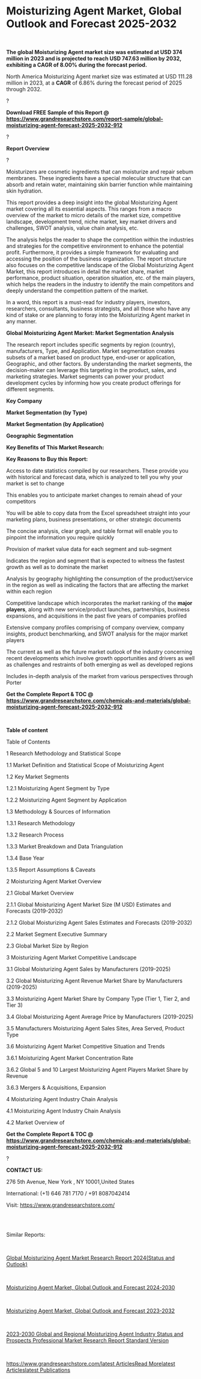 <h1>Moisturizing Agent Market, Global Outlook and Forecast 2025-2032</h1><br/><p><strong>The global Moisturizing Agent market size was estimated at USD 374 million in 2023 and is projected to reach USD 747.63 million by 2032, exhibiting a <strong>CAGR</strong> of 8.00% during the forecast period.</strong></p>
 
 
 
 <p>North America Moisturizing Agent market size was estimated at USD 111.28 million in 2023, at a <strong>CAGR</strong> of 6.86% during the forecast period of 2025 through 2032.</p>
 
 
 
 <p>? </p>
 
 
 
 <div><b>Download FREE Sample of this Report @ <a href="https://www.grandresearchstore.com/report-sample/global-moisturizing-agent-forecast-2025-2032-912">https://www.grandresearchstore.com/report-sample/global-moisturizing-agent-forecast-2025-2032-912</a></b></div>
 
 
 
 <p>? </p>
 
 
 
 <p><strong>Report Overview</strong></p>
 
 
 
 <p>? </p>
 
 
 
 <p>Moisturizers are cosmetic ingredients that can moisturize and repair sebum membranes. These ingredients have a special molecular structure that can absorb and retain water, maintaining skin barrier function while maintaining skin hydration.</p>
 
 
 
 <p>This report provides a deep insight into the global Moisturizing Agent market covering all its essential aspects. This ranges from a macro overview of the market to micro details of the market size, competitive landscape, development trend, niche market, key market drivers and challenges, SWOT analysis, value chain analysis, etc.</p>
 
 
 
 <p>The analysis helps the reader to shape the competition within the industries and strategies for the competitive environment to enhance the potential profit. Furthermore, it provides a simple framework for evaluating and accessing the position of the business organization. The report structure also focuses on the competitive landscape of the Global Moisturizing Agent Market, this report introduces in detail the market share, market performance, product situation, operation situation, etc. of the main players, which helps the readers in the industry to identify the main competitors and deeply understand the competition pattern of the market.</p>
 
 
 
 <p>In a word, this report is a must-read for industry players, investors, researchers, consultants, business strategists, and all those who have any kind of stake or are planning to foray into the Moisturizing Agent market in any manner.</p>
 
 
 
 <p><strong>Global Moisturizing Agent Market: Market Segmentation Analysis</strong></p>
 
 
 
 <p>The research report includes specific segments by region (country), manufacturers, Type, and Application. Market segmentation creates subsets of a market based on product type, end-user or application, Geographic, and other factors. By understanding the market segments, the decision-maker can leverage this targeting in the product, sales, and marketing strategies. Market segments can power your product development cycles by informing how you create product offerings for different segments.</p>
 
 
 
 <p><strong>Key Company</strong></p>
 
 
 
 <p><strong>Market Segmentation (by Type)</strong></p>
 
 
 
 <p><strong>Market Segmentation (<strong>by Application</strong>)</strong></p>
 
 
 
 <p><strong>Geographic Segmentation</strong></p>
 
 
 
 <p><strong>Key Benefits of This Market Research:</strong></p>
 
 
 
 <p><strong>Key <strong>Reasons to Buy</strong> this Report:</strong></p>
 
 
 
 <p>Access to date statistics compiled by our researchers. These provide you with historical and forecast data, which is analyzed to tell you why your market is set to change</p>
 
 
 
 <p>This enables you to anticipate market changes to remain ahead of your competitors</p>
 
 
 
 <p>You will be able to copy data from the Excel spreadsheet straight into your marketing plans, business presentations, or other strategic documents</p>
 
 
 
 <p>The concise analysis, clear graph, and table format will enable you to pinpoint the information you require quickly</p>
 
 
 
 <p>Provision of market value data for each segment and sub-segment</p>
 
 
 
 <p>Indicates the region and segment that is expected to witness the fastest growth as well as to dominate the market</p>
 
 
 
 <p>Analysis by geography highlighting the consumption of the product/service in the region as well as indicating the factors that are affecting the market within each region</p>
 
 
 
 <p>Competitive landscape which incorporates the market ranking of the <strong>major players</strong>, along with new service/product launches, partnerships, business expansions, and acquisitions in the past five years of companies profiled</p>
 
 
 
 <p>Extensive company profiles comprising of company overview, company insights, product benchmarking, and SWOT analysis for the major market players</p>
 
 
 
 <p>The current as well as the future market outlook of the industry concerning recent developments which involve growth opportunities and drivers as well as challenges and restraints of both emerging as well as developed regions</p>
 
 
 
 <p>Includes in-depth analysis of the market from various perspectives through Porter</p>
 
 
 
 <div><b>Get the Complete Report & TOC @ <a href="https://www.grandresearchstore.com/chemicals-and-materials/global-moisturizing-agent-forecast-2025-2032-912">https://www.grandresearchstore.com/chemicals-and-materials/global-moisturizing-agent-forecast-2025-2032-912</a></b></div>
 
 
 
 <p><br />
 
 <b>Table of content</b></p>
 
 
 
 <p>Table of Contents<br />
 
 1 Research Methodology and Statistical Scope<br />
 
 1.1 Market Definition and Statistical Scope of Moisturizing Agent<br />
 
 1.2 Key Market Segments<br />
 
 1.2.1 Moisturizing Agent Segment by Type<br />
 
 1.2.2 Moisturizing Agent Segment by Application<br />
 
 1.3 Methodology & Sources of Information<br />
 
 1.3.1 Research Methodology<br />
 
 1.3.2 Research Process<br />
 
 1.3.3 Market Breakdown and Data Triangulation<br />
 
 1.3.4 Base Year<br />
 
 1.3.5 Report Assumptions & Caveats<br />
 
 2 Moisturizing Agent Market Overview<br />
 
 2.1 Global Market Overview<br />
 
 2.1.1 Global Moisturizing Agent Market Size (M USD) Estimates and Forecasts (2019-2032)<br />
 
 2.1.2 Global Moisturizing Agent Sales Estimates and Forecasts (2019-2032)<br />
 
 2.2 Market Segment Executive Summary<br />
 
 2.3 Global Market Size by Region<br />
 
 3 Moisturizing Agent Market Competitive Landscape<br />
 
 3.1 Global Moisturizing Agent Sales by Manufacturers (2019-2025)<br />
 
 3.2 Global Moisturizing Agent Revenue Market Share by Manufacturers (2019-2025)<br />
 
 3.3 Moisturizing Agent Market Share by Company Type (Tier 1, Tier 2, and Tier 3)<br />
 
 3.4 Global Moisturizing Agent Average Price by Manufacturers (2019-2025)<br />
 
 3.5 Manufacturers Moisturizing Agent Sales Sites, Area Served, Product Type<br />
 
 3.6 Moisturizing Agent Market Competitive Situation and Trends<br />
 
 3.6.1 Moisturizing Agent Market Concentration Rate<br />
 
 3.6.2 Global 5 and 10 Largest Moisturizing Agent Players Market Share by Revenue<br />
 
 3.6.3 Mergers & Acquisitions, Expansion<br />
 
 4 Moisturizing Agent Industry Chain Analysis<br />
 
 4.1 Moisturizing Agent Industry Chain Analysis<br />
 
 4.2 Market Overview of</p>
 
 
 
 <div><b>Get the Complete Report & TOC @ <a href="https://www.grandresearchstore.com/chemicals-and-materials/global-moisturizing-agent-forecast-2025-2032-912">https://www.grandresearchstore.com/chemicals-and-materials/global-moisturizing-agent-forecast-2025-2032-912</a></b></div>
 
 
 
 <p>? </p>
 
 
 
 <p><b>CONTACT US:</b><br />
 
 276 5th Avenue, New York , NY 10001,United States<br />
 
 International: (+1) 646 781 7170 / +91 8087042414<br />
 
 Visit: <a href="https://www.grandresearchstore.com/">https://www.grandresearchstore.com/</a><br />
 
 <br />
 
 <br />
 
 Similar Reports:<br />
 
 <br />
 
 <a href="https://www.grandresearchstore.com/chemicals-and-materials/global-moisturizing-agent-2024-85">Global Moisturizing Agent Market Research Report 2024(Status and Outlook)</a><br />
 
 <br />
 
 <a href="https://www.grandresearchstore.com/chemicals-and-materials/global-moisturizing-agent-forecast-2024-2030-171">Moisturizing Agent Market, Global Outlook and Forecast 2024-2030</a><br />
 
 <br />
 
 <a href="https://www.grandresearchstore.com/chemicals-and-materials/global-moisturizing-agent-forecast-2023-2032-339">Moisturizing Agent Market, Global Outlook and Forecast 2023-2032</a><br />
 
 <br />
 
 <a href="https://www.grandresearchstore.com/chemicals-and-materials/global-regional-moisturizing-agent-2023-2030-451">2023-2030 Global and Regional Moisturizing Agent Industry Status and Prospects Professional Market Research Report Standard Version</a><br />
 
 <br />
 
 <a href="https://gyeongbokgung.com">https://www.grandresearchstore.com/</a><a href="https://hallyeomaritime.com">latest Articles</a><a href="https://jingwansa.com">Read More</a><a href="https://nguoiviet.jp/">latest Articles</a><a href="https://www.intelmarketresearch.com/">latest Publications</a></p>